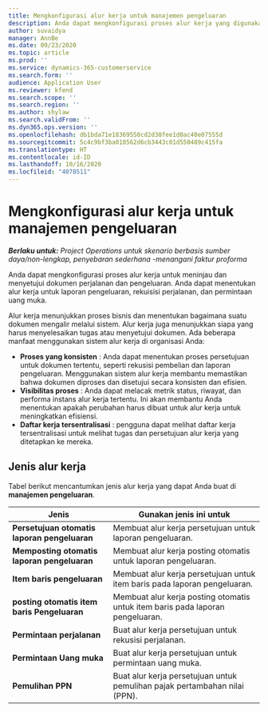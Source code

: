 ```yaml
---
title: Mengkonfigurasi alur kerja untuk manajemen pengeluaran
description: Anda dapat mengkonfigurasi proses alur kerja yang digunakan untuk meninjau dan menyetujui dokumen perjalanan dan pengeluaran.
author: suvaidya
manager: AnnBe
ms.date: 09/23/2020
ms.topic: article
ms.prod: ''
ms.service: dynamics-365-customerservice
ms.search.form: ''
audience: Application User
ms.reviewer: kfend
ms.search.scope: ''
ms.search.region: ''
ms.author: shylaw
ms.search.validFrom: ''
ms.dyn365.ops.version: ''
ms.openlocfilehash: db1bda71e18369550cd2d38fee1d0ac40e07555d
ms.sourcegitcommit: 5c4c9bf3ba018562d6cb3443c01d550489c415fa
ms.translationtype: HT
ms.contentlocale: id-ID
ms.lasthandoff: 10/16/2020
ms.locfileid: "4078511"
---
```

# <a name="set-up-workflows-for-expense-management"></a>Mengkonfigurasi alur kerja untuk manajemen pengeluaran

_**Berlaku untuk:** Project Operations untuk skenario berbasis sumber daya/non-lengkap, penyebaran sederhana -menangani faktur proforma_

Anda dapat mengkonfigurasi proses alur kerja untuk meninjau dan menyetujui dokumen perjalanan dan pengeluaran. Anda dapat menentukan alur kerja untuk laporan pengeluaran, rekuisisi perjalanan, dan permintaan uang muka.

Alur kerja menunjukkan proses bisnis dan menentukan bagaimana suatu dokumen mengalir melalui sistem. Alur kerja juga menunjukkan siapa yang harus menyelesaikan tugas atau menyetujui dokumen. Ada beberapa manfaat menggunakan sistem alur kerja di organisasi Anda:

- **Proses yang konsisten** : Anda dapat menentukan proses persetujuan untuk dokumen tertentu, seperti rekusisi pembelian dan laporan pengeluaran. Menggunakan sistem alur kerja membantu memastikan bahwa dokumen diproses dan disetujui secara konsisten dan efisien.
- **Visibilitas proses** : Anda dapat melacak metrik status, riwayat, dan performa instans alur kerja tertentu. Ini akan membantu Anda menentukan apakah perubahan harus dibuat untuk alur kerja untuk meningkatkan efisiensi.
- **Daftar kerja tersentralisasi** : pengguna dapat melihat daftar kerja tersentralisasi untuk melihat tugas dan persetujuan alur kerja yang ditetapkan ke mereka. 

## <a name="workflow-types"></a>Jenis alur kerja

Tabel berikut mencantumkan jenis alur kerja yang dapat Anda buat di **manajemen pengeluaran**.


|              <strong>Jenis</strong>              |                   <strong>Gunakan jenis ini untuk</strong>                   |
|-------------------------------------------------|-----------------------------------------------------------------------|
|   <strong>Persetujuan otomatis laporan pengeluaran</strong> |            Membuat alur kerja persetujuan untuk laporan pengeluaran.             |
|  <strong>Memposting otomatis laporan pengeluaran</strong>   |        Membuat alur kerja posting otomatis untuk laporan pengeluaran.        |
|       <strong>Item baris pengeluaran</strong>        |     Membuat alur kerja persetujuan untuk item baris pada laporan pengeluaran.      |
| <strong>posting otomatis item baris Pengeluaran</strong> | Membuat alur kerja posting otomatis untuk item baris pada laporan pengeluaran. |
|       <strong>Permintaan perjalanan</strong>       |          Buat alur kerja persetujuan untuk rekusisi perjalanan.           |
|      <strong>Permintaan Uang muka</strong>      |         Buat alur kerja persetujuan untuk permintaan uang muka.          |
|        <strong>Pemulihan PPN</strong>        | Buat alur kerja persetujuan untuk pemulihan pajak pertambahan nilai (PPN).  |
